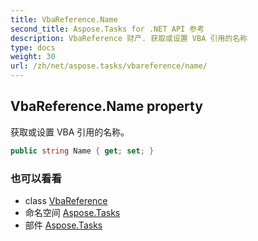 ```yaml
---
title: VbaReference.Name
second_title: Aspose.Tasks for .NET API 参考
description: VbaReference 财产. 获取或设置 VBA 引用的名称
type: docs
weight: 30
url: /zh/net/aspose.tasks/vbareference/name/
---
```

## VbaReference.Name property

获取或设置 VBA 引用的名称。

```csharp
public string Name { get; set; }
```

### 也可以看看

* class [VbaReference](../)
* 命名空间 [Aspose.Tasks](../../vbareference/)
* 部件 [Aspose.Tasks](../../../)


